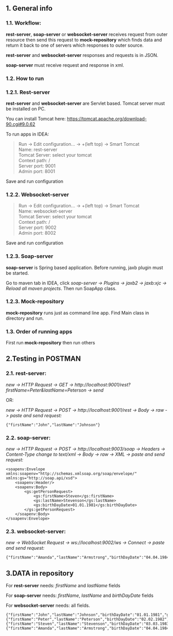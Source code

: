## 1. General info 
### 1.1. Workflow:
**rest-server**, **soap-server** or **websocket-server** receives request from outer resource then send this request to **mock-repository** which finds data and return it back to one of servers which responses to outer source.

**rest-server** and **websocket-server** responses and requests is in JSON.

**soap-server** must receive request and response in xml.

### 1.2. How to run
### 1.2.1. Rest-server
**rest-server** and **websocket-server** are Servlet based. Tomcat server must be installed on PC.

You can install Tomcat here: https://tomcat.apache.org/download-90.cgi#9.0.62

To run apps in IDEA:
>Run -> Edit configuration... -> +(left top) -> Smart Tomcat <br>
> Name: rest-server<br>
> Tomcat Server: select your tomcat<br>
> Context path: /<br>
> Server port: 9001<br>
> Admin port: 8001

Save and run configuration

### 1.2.2. Websocket-server
>Run -> Edit configuration... -> +(left top) -> Smart Tomcat <br>
> Name: websocket-server<br>
> Tomcat Server: select your tomcat<br>
> Context path: /<br>
> Server port: 9002<br>
> Admin port: 8002

Save and run configuration

### 1.2.3. Soap-server
**soap-server** is Spring based application. Before running, jaxb plugin must be started.

Go to maven tab in IDEA, click _soap-server -> Plugins -> jaxb2 -> jaxb:xjc -> Reload all maven projects_. Then run SoapApp class.

### 1.2.3. Mock-repository 
**mock-repository** runs just as command line app. Find Main class in directory and run.

### 1.3. Order of running apps
First run **mock-repository** then run others

## 2.Testing in POSTMAN
### 2.1. rest-server:
_new -> HTTP Request -> GET -> http://localhost:9001/rest?firstName=Peter&lastName=Peterson -> send_

OR:

_new -> HTTP Request -> POST -> http://localhost:9001/rest -> Body -> raw -> paste and send request:_

    {"firstName":"John","lastName":"Johnson"}

### 2.2. soap-server:
_new -> HTTP Request -> POST -> http://localhost:9003/soap -> Headers -> Content-Type change to text/xml -> Body -> raw -> XML -> paste and send request:_

    <soapenv:Envelope xmlns:soapenv="http://schemas.xmlsoap.org/soap/envelope/" xmlns:gs="http://soap.api/xsd">
        <soapenv:Header/>
        <soapenv:Body>
            <gs:getPersonRequest>
                <gs:firstName>Steven</gs:firstName>
                <gs:lastName>Stevenson</gs:lastName>
                <gs:birthDayDate>01.01.1981</gs:birthDayDate>
            </gs:getPersonRequest>
        </soapenv:Body>
    </soapenv:Envelope>

### 2.3. websocket-server:
_new -> WebSocket Request -> ws://localhost:9002/ws -> Connect -> paste and send request:_

    {"firstName":"Amanda","lastName":"Armstrong","birthDayDate":"04.04.1984","gender":"FEMALE"}

## 3.DATA in repository

For **rest-server** needs: _firstName_ and _lastName_ fields

For **soap-server** needs: _firstName_, _lastName_ and _birthDayDate_ fields
 
For **websocket-server** needs: all fields.

    {"firstName":"John","lastName":"Johnson","birthDayDate":"01.01.1981","gender":"MALE"}
    {"firstName":"Peter","lastName":"Peterson","birthDayDate":"02.02.1982","gender":"MALE"} 
    {"firstName":"Steven","lastName":"Stevenson","birthDayDate":"03.03.1983","gender":"MALE"}
    {"firstName":"Amanda","lastName":"Armstrong","birthDayDate":"04.04.1984","gender":"FEMALE"}
